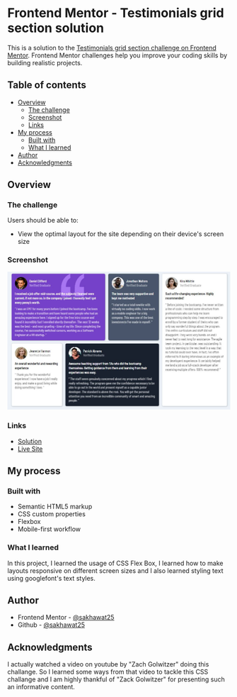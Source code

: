 # Frontend Mentor - Testimonials grid section solution

This is a solution to the [Testimonials grid section challenge on Frontend Mentor](https://www.frontendmentor.io/challenges/testimonials-grid-section-Nnw6J7Un7). Frontend Mentor challenges help you improve your coding skills by building realistic projects. 

## Table of contents

- [Overview](#overview)
  - [The challenge](#the-challenge)
  - [Screenshot](#screenshot)
  - [Links](#links)
- [My process](#my-process)
  - [Built with](#built-with)
  - [What I learned](#what-i-learned)
- [Author](#author)
- [Acknowledgments](#acknowledgments)

## Overview

### The challenge

Users should be able to:

- View the optimal layout for the site depending on their device's screen size

### Screenshot

![screenshot](./images/screenshot.JPG)

### Links

- [Solution](https://www.frontendmentor.io/solutions/css-testimonial-grid-section-awVj4KxGNA)
- [Live Site](https://sakhawat25.github.io/Testimonial-Grid-Section/)

## My process

### Built with

- Semantic HTML5 markup
- CSS custom properties
- Flexbox
- Mobile-first workflow

### What I learned

In this project, I learned the usage of CSS Flex Box, I learned how to make layouts responsive on different screen sizes and I also learned styling text using googlefont's text styles.

## Author

- Frontend Mentor - [@sakhawat25](https://www.frontendmentor.io/profile/sakhawat25)
- Github - [@sakhawat25](https://github.com/sakhawat25/)

## Acknowledgments

I actually watched a video on youtube by "Zach Golwitzer" doing this challange. So I learned some ways from that video to tackle this CSS challange and I am highly thankful of "Zack Golwitzer" for presenting such an informative content.